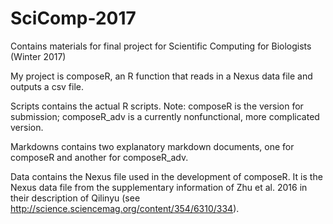 # SciComp-2017
Contains materials for final project for Scientific Computing for Biologists (Winter 2017)

My project is composeR, an R function that reads in a Nexus data file and outputs a csv file.

Scripts contains the actual R scripts.  Note: composeR is the version for submission; composeR_adv is a currently nonfunctional, more complicated version.

Markdowns contains two explanatory markdown documents, one for composeR and another for composeR_adv.

Data contains the Nexus file used in the development of composeR.  It is the Nexus data file from the supplementary information of Zhu et al. 2016 in their description of Qilinyu (see http://science.sciencemag.org/content/354/6310/334).
